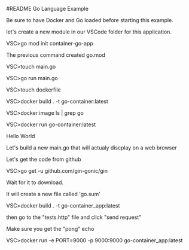 #README
Go Language Example

Be sure to have Docker and Go loaded before starting this example.

let's create a new module in our VSCode folder for this application.

VSC>go mod init container-go-app

The previous command created go.mod

VSC>touch main.go

VSC>go run main.go

VSC>touch dockerfile

VSC>docker build . -t go-container:latest

VSC>docker image ls | grep go

VSC>docker run go-container:latest


Hello World

Let's build a new main.go that will actualy discplay on a web browser

Let's get the code from github

VSC>go get -u github.com/gin-gonic/gin

Wait for it to download.

It will create a new file called 'go.sum'

VSC>docker build . -t go-container_app:latest

then go to the "tests.http" file and click "send request"

Make sure you get the "pong" echo

VSC>docker run -e PORT=9000 -p 9000:9000 go-container_app:latest
